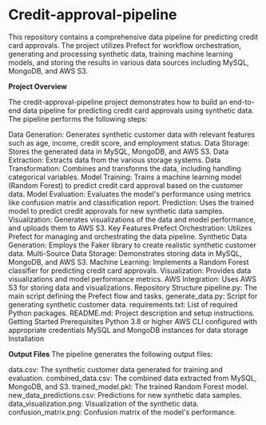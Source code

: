 # Credit-approval-pipeline
This repository contains a comprehensive data pipeline for predicting credit card approvals. The project utilizes Prefect for workflow orchestration, generating and processing synthetic data, training machine learning models, and storing the results in various data sources including MySQL, MongoDB, and AWS S3.

**Project Overview**

The credit-approval-pipeline project demonstrates how to build an end-to-end data pipeline for predicting credit card approvals using synthetic data. The pipeline performs the following steps:

Data Generation: Generates synthetic customer data with relevant features such as age, income, credit score, and employment status.
Data Storage: Stores the generated data in MySQL, MongoDB, and AWS S3.
Data Extraction: Extracts data from the various storage systems.
Data Transformation: Combines and transforms the data, including handling categorical variables.
Model Training: Trains a machine learning model (Random Forest) to predict credit card approval based on the customer data.
Model Evaluation: Evaluates the model's performance using metrics like confusion matrix and classification report.
Prediction: Uses the trained model to predict credit approvals for new synthetic data samples.
Visualization: Generates visualizations of the data and model performance, and uploads them to AWS S3.
Key Features
Prefect Orchestration: Utilizes Prefect for managing and orchestrating the data pipeline.
Synthetic Data Generation: Employs the Faker library to create realistic synthetic customer data.
Multi-Source Data Storage: Demonstrates storing data in MySQL, MongoDB, and AWS S3.
Machine Learning: Implements a Random Forest classifier for predicting credit card approvals.
Visualization: Provides data visualizations and model performance metrics.
AWS Integration: Uses AWS S3 for storing data and visualizations.
Repository Structure
pipeline.py: The main script defining the Prefect flow and tasks.
generate_data.py: Script for generating synthetic customer data.
requirements.txt: List of required Python packages.
README.md: Project description and setup instructions.
Getting Started
Prerequisites
Python 3.8 or higher
AWS CLI configured with appropriate credentials
MySQL and MongoDB instances for data storage
Installation

**Output Files**
The pipeline generates the following output files:

data.csv: The synthetic customer data generated for training and evaluation.
combined_data.csv: The combined data extracted from MySQL, MongoDB, and S3.
trained_model.pkl: The trained Random Forest model.
new_data_predictions.csv: Predictions for new synthetic data samples.
data_visualization.png: Visualization of the synthetic data.
confusion_matrix.png: Confusion matrix of the model's performance.
